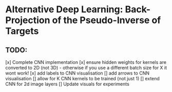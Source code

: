 # Alternative Deep Learning: Back-Projection of the Pseudo-Inverse of Targets

## TODO:
[x] Complete CNN implementation
[x] ensure hidden weights for kernels are converted to 2D (not 3D) - otherwise if you use a different batch size for X it wont work!
[x] add labels to CNN visualisation
[] add arrows to CNN visualisation
[] allow for K CNN kernels to be trained (not just 1)
[] extend CNN for 2d image layers
[] Update visuals for experiments
